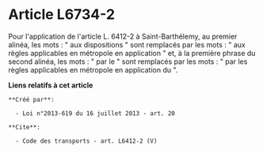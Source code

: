 # Article L6734-2

Pour l'application de l'article L. 6412-2 à Saint-Barthélemy, au premier alinéa, les mots : " aux dispositions " sont
remplacés par les mots : " aux règles applicables en métropole en application " et, à la première phrase du second alinéa,
les mots : " par le " sont remplacés par les mots : " par les règles applicables en métropole en application du ".

**Liens relatifs à cet article**

	**Créé par**:

	  - Loi n°2013-619 du 16 juillet 2013 - art. 20

	**Cite**:

	  - Code des transports - art. L6412-2 (V)
